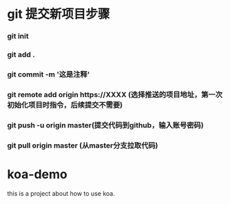 # git 提交新项目步骤

### git init 
### git add .
### git commit -m '这是注释'
### git remote add origin https://XXXX (选择推送的项目地址，第一次初始化项目时指令，后续提交不需要)
### git push -u origin master(提交代码到github，输入账号密码)
### git pull origin master (从master分支拉取代码)


# koa-demo
this is  a project about how to use koa.